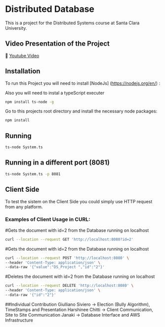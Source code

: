 # Distributed Database

This is a project for the Distributed Systems course at Santa Clara University.

## Video Presentation of the Project
🔗 [Youtube Video](https://www.youtube.com/watch?v=H14Zltv48rU)

## Installation
To run this Project you will need to install [NodeJs] (https://nodejs.org/en/) : 

Also you will need to instal a typeScript executer
```bash
npm install ts-node -g
```

Go to this projects root directory and install the necessary node packages:

```bash
npm install
```

## Running
```bash
ts-node System.ts
```
##

## Running in a different port (8081)
```bash
ts-node System.ts -p 8081
```

##

## Client Side
To test the sistem on the Client Side you could simply use HTTP request from any platform.

### Examples of Client Usage in CURL:

#Gets the document with id=2 from the Database running on localhost
```bash
curl --location --request GET 'http://localhost:8080?id=2'
```

#Gets the document with id=2 from the Database running on localhost

```bash
curl --location --request POST 'http://localhost:8080' \
--header 'Content-Type: application/json' \
--data-raw '{"value":"DS_Project ","id":"2"}'
```

#Deletes the document with id=2 from the Database running on localhost

```bash
curl --location --request DELETE 'http://localhost:8080' \
--header 'Content-Type: application/json' \
--data-raw '{"id":"2"}'
```

##Individual Contribution
Giulliano Siviero -> Election (Bully Algorithm), TimeStamps and Presentation
Harshinee Chitti -> Client Communication, Site to Site Communication
Janaki -> Database Interface and AWS Infrastructure

